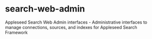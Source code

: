 # search-web-admin

Appleseed Search Web Admin interfaces - Administrative interfaces to manage connections, sources, and indexes for Appleseed Search Framework
